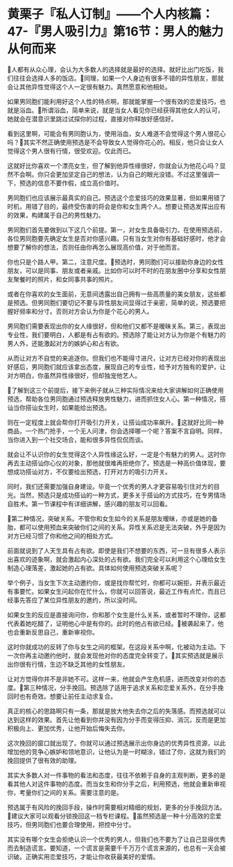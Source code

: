 # 黄栗子『私人订制』——个人内核篇：47-『男人吸引力』第16节：男人的魅力从何而来

🎼人都有从众心理，会认为大多数人的选择就是最好的选择。就好比出门吃饭，我们往往会选择人多的饭店。🎼同理，如果一个人身边有很多不错的异性朋友，那就会让其他异性觉得这个人一定很有魅力。真然愿意和他相处。

如果男同胞们能利用好这个人性的特点啊，那就能掌握一个很有效的恋爱技巧，也就是浴血。🎼所谓浴血，简单来说，就是当女人看见你已经获得其他女人的认可，她就会在潜意识里跳过试探你的过程，直接对你释放好感信好。

看到这里啊，可能会有男同胞认为，使用浴血，女人难道不会觉得这个男人很花心吗？🎼其实不然正确使用预选是不会导致女人觉得你花心的。相反，他只会让女人觉得这个男人很有行情，很受欢迎。仅此而已。

这就好比你喜欢一个漂亮女生，但了解到他异性缘很好，你就会认为他花心吗？显然不会啊。你只会更加坚定自己的想法，认为自己的眼光没错。不过这里强调一下，预选的信息不要作假，成立高价值时。

男同胞们也应该展示最真实的自己。预选这个恋爱技巧的效果显著，但如果用错了时机，用错了目的，最终受伤害的将会是你和女生两个人。想要让预选发挥出应有的效果，构建属于自己的男性魅力。

男同胞们首先要做到以下这几个前提。第一，对女生具备吸引力。在使用预选前，各位男同胞要先确定女生是否对你感兴趣。只有当女生对你有基础好感时，他才会想要了解你的想法，否则任由你再怎么展现高价值，对于他而言。

你也只是个路人甲。第二，注意尺度。🎼预选时，男同胞们可以接助你身边的女性朋友，可以是同事、朋友或者亲戚。比如你可以时不时的在朋友圈中分享和女性朋友聚餐时的照片，和女同事共事的照片。

或者在你喜欢的女生面前，无意间透露出自己拥有一些高质量的美女朋友，这些都是预选。但男同胞们要切记不要与异性朋友间显得过于亲密，简单的说，预选要把握好频率和分寸。否则对方会认为你是个花心的男人。

男同胞们需要表现出你的女人缘很好，但和他们又都不是暧昧关系。第三，表现出专业性，我们要明白，人都是有占有欲的。预选除了能让对方认为你是个有魅力的男人外，还能激起对方的嫉妒心和占有欲。

从而让对方不自觉的来追逐你。但我们也不能得寸进尺，让对方已经对你的表现出好感后，男同胞们就应该拿出态度，展现自己的专业性，给予对方独有的爱护，让对方明白，你虽然异性缘很好，但却独宠他艺人。

🎼了解到这三个前提后，接下来例子就从三种实际情况来给大家讲解如何正确使用预选，帮助各位男同胞通过预选释放男性魅力，进而抓住女人心。第一种情况，搭讪当你搭讪女生时，如果能给出预选。

则在一定程度上就会帮你打开吸引力开关，让搭讪成功率飙升。🎼这就好比同一种商品，一个热门抢手，一个无人问津，你会选择哪一个呢？答案不言自明。同样，当你进入到一个社交场合，能和很多异性侃侃而谈。

就会让不认识你的女生觉得这个人异性缘这么好，一定是个有魅力的男人。这时你再去主动搭讪你心仪的对象，那他就很难再拒绝你了。预选是一种高价值体现，要想成功搭讪对方，不仅要给出预选，打开对方的吸引力开关。

同时，我们还需要加强自身建设。毕竟一个优秀的男人才更容易吸引住对方的目光。当然，预选只是成功搭讪的一种方式，更多关于搭讪的方式技巧，在专男情场自胜术。第一节课程中有详细讲解，感兴趣的朋友可以回看。

🎼第二种情况，突破关系。不管你和女生如今的关系是朋友暧昧，亦或是她的备胎，都可以使用预血来突破你们之间的关系。异性关系迟是无法突破，外乎是因为对方已经习惯了你和他之间的相处方式。

前面就说到了人天生具有占有欲。即使是我们不想要的东西，可一旦有很多人表示出喜欢的迹象啊，就会激起内心深处的占有欲。我们完全可以利用这个心理给女生制造心理落差，激起她的占有欲。具体如何使用预选突破关系呢？

举个例子，当女生下次主动邀约你，或是找你帮忙时，你都可以婉拒，并表示最近有事要忙。如果女生问起你在忙什么，你就可以回答说，最近工作有点忙，而且已经事先答应了某位异性朋友的邀约，所以没时间。

如果女生的反应是直接询问你，你和那个女生是什么关系，或者暂时不理你，这都代表着她吃醋了，证明他心中是有你的。此时的他占有欲已经。🎼被袭起来了，他也会重新反思自己，重新审视你。

这时你就成功的反转了你与女生之间的框架。在这段关系中啊，化被动为主动。下一次你再主动邀约他时，就会发现他对你的态度完全转变了。🎼其实预选就是展示出你很有行情，生边不缺乏其他的女性朋友。

让对方觉得你并不是非她不可。这样一来，他就会产生危机感，进而改变对你的态度。🎼第三种情况，分手挽回。预选除了适用于追求关系和恋爱关系外，在分手挽回时也有奇效。想要让前任主动求复合。

真正的核心的思路啊只有一条，那就是放大他失去你之后的失落感。而预选就可以达到这样的效果。首先让他看到你并没有因为分手而变得压抑、消沉，反而是更加积极向上、更加优秀，让他开始后悔失去你。

这次挽回的窗口就出现了。你就可以通过预选展示出你身边的优秀异性资源，以此增加他的竞争心嫉妒和领地意识，让他认为是一时糊涂，错过了你，这就为我们的挽回提供了很有效的助理。

其实大多数人对一件事物的看法和态度，往往不依赖于自身的主观判断，更多的是看其他人对这件事物的态度。而当女生和你分手之后，利用预选，他就会重新审视你，考量你们之间的关系。需要注意的是。

预选属于有风险的挽回手段，操作时需要相对精细的规划，更多的分手挽回方法。🎼建议大家可以观看分锁挽回这一档专栏课程。🎼虽然预选是一种十分高效的恋爱技巧，但男同胞们也要合理使用，把控中分寸。

其实没有哪个女生会拒绝认识一个优秀的男人，但我们也不要为了让自己显得优秀而去制造谎言。要知道，一个谎言是需要千千万万个谎言来源的，也总有一天会被识破。正确实用恋爱技巧，才能让你收获最美好的爱情。

